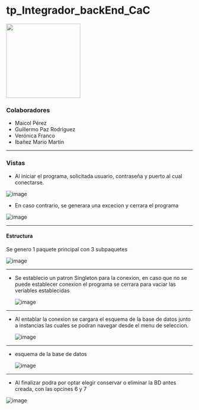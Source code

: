 # tp_Integrador_backEnd_CaC
<img src='https://github.com/Ched2370/tp_Integrador_backEnd_CaC/assets/127058951/a6f82b9a-6b23-46aa-9130-aedd21895203' style='width: 200px;'>

### Colaboradores

- Maicol Pérez
- Guillermo Paz Rodríguez
- Verónica Franco
- Ibañez Mario Martin

---

### Vistas

- Al iniciar el programa, solicitada usuario, contraseña y puerto al cual conectarse.

![image](https://github.com/Ched2370/tp_Integrador_backEnd_CaC/assets/127058951/41e45530-d40e-488a-8fae-301a4a542f6a)

- En caso contrario, se generara una excecion y cerrara el programa

![image](https://github.com/Ched2370/tp_Integrador_backEnd_CaC/assets/127058951/23f4333b-ca50-4d49-aca4-26b19dd89a68)

---

#### Estructura

Se genero 1 paquete principal con 3 subpaquetes

![image](https://github.com/Ched2370/tp_Integrador_backEnd_CaC/assets/127058951/fa19a6fe-fbbc-4ead-a4b6-98d0c0bd8c1a)


---

- Se establecio un patron Singleton para la conexion, en caso que no se puede establecer conexion el programa se cerrara para vaciar las veriables establecidas

  ![image](https://github.com/Ched2370/tp_Integrador_backEnd_CaC/assets/127058951/4df87856-a628-45ec-a4c0-0cbde8bce174)

---

- Al entablar la conexion se cargara el esquema de la base de datos junto a instancias las cuales se podran navegar desde el menu de seleccion.

  ![image](https://github.com/Ched2370/tp_Integrador_backEnd_CaC/assets/127058951/06eac8f4-c668-4dbc-bf39-76c1a5f0cad8)

---

- esquema de la base de datos

  ![image](https://github.com/Ched2370/tp_Integrador_backEnd_CaC/assets/127058951/e2063f0c-2b48-4281-a34b-cec8a61808bf)


---

- Al finalizar podra por optar elegir conservar o eliminar la BD antes creada, con las opcines 6 y 7

![image](https://github.com/Ched2370/tp_Integrador_backEnd_CaC/assets/127058951/dd06c5ed-9d63-4686-b161-c3d764f4ebd6)

